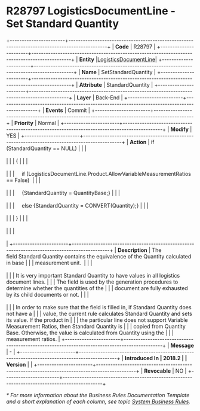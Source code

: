 ﻿---
erp.type: business-rule
erp.entity: logistics-documents
---

# R28797  LogisticsDocumentLine - Set Standard Quantity
+-----------------------+----------------------------------------------------------------------------------------------+
| **Code**              | R28797                                                                                       |
+-----------------------+----------------------------------------------------------------------------------------------+
| **Entity**            |[LogisticsDocumentLine](../reference/common-business-rules/logistics-documents-business-rules.md)|
+-----------------------+----------------------------------------------------------------------------------------------+
| **Name**              | SetStandardQuantity                                                                          |
+-----------------------+----------------------------------------------------------------------------------------------+
| **Attribute**         | StandardQuantity                                                                             |
+-----------------------+----------------------------------------------------------------------------------------------+
| **Layer**             | Back-End                                                                                     |
+-----------------------+----------------------------------------------------------------------------------------------+
| **Events**            | Commit                                                                                       |
+-----------------------+----------------------------------------------------------------------------------------------+
| **Priority**          | Normal                                                                                       |
+-----------------------+----------------------------------------------------------------------------------------------+
| **Modify**            | YES                                                                                          |
+-----------------------+----------------------------------------------------------------------------------------------+
| **Action**            | if (StandardQuantity == NULL)                                                                |
|                       | <br/><br/>                                                                                   |
|                       | {                                                                                            |
|                       | <br/><br/>                                                                                   |
|                       |     if (LogisticsDocumentLine.Product.AllowVariableMeasurementRatios == False)               |
|                       | <br/><br/>                                                                                   |
|                       |     {StandardQuantity = QuantityBase;}                                                       |
|                       | <br/><br/>                                                                                   |
|                       |     else {StandardQuantity = CONVERT(Quantity);}                                             |
|                       | <br/><br/>                                                                                   |
|                       | }                                                                                            |
|                       | <br/><br/>                                                                                   |
|                       | <br/><br/>                                                                                   |
+-----------------------+----------------------------------------------------------------------------------------------+
| **Description**       | The field Standard Quantity contains the equivalence of the Quantity calculated in base      |
|                       | measurement unit.                                                                            |
|                       | <br/><br/>                                                                                   |
|                       | It is very important Standard Quantity to have values in all logistics document lines.       |
|                       | The field is used by the generation procedures to determine whether the quantities of the    |
|                       | document are fully exhausted by its child documents or not.                                  |
|                       | <br/><br/>                                                                                   |
|                       | In order to make sure that the field is filled in, if Standard Quantity does not have a      |
|                       | value, the current rule calculates Standard Quantity and sets its value. If the product in   |
|                       | the particular line does not support Variable Measurement Ratios, then Standard Quantity is  |
|                       | copied from Quantity Base. Otherwise, the value is calculated from Quantity using the        |
|                       | measurement ratios.                                                                          |
+-----------------------+----------------------------------------------------------------------------------------------+
| **Message**           | \-                                                                                           |
+-----------------------+----------------------------------------------------------------------------------------------+
| **Introduced In       | 2018.2                                                                                       |
| Version**             |                                                                                              |
+-----------------------+----------------------------------------------------------------------------------------------+
| **Revocable**         | NO                                                                                           |
+-----------------------+----------------------------------------------------------------------------------------------+

*\* For more information about the Business Rules Documentation Template and a short explanation of each column, see
topic [System Business Rules](../templates/template-description-system-business-rules.md).*
